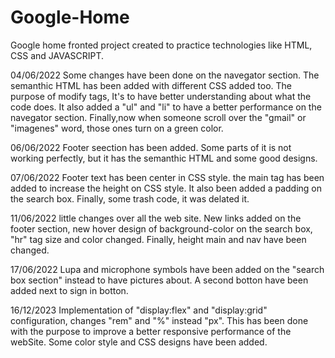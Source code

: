 # Google-Home
Google home fronted project created to practice technologies like HTML, CSS and JAVASCRIPT. 

04/06/2022
Some changes have been done on the navegator section. The semanthic HTML has been added with different CSS added too. The purpose of modify tags, It's to have better understanding about what the code does. It also added a "ul" and "li" to have a better performance on the navegator section. Finally,now when someone scroll over the "gmail" or "imagenes" word, those ones turn on a green color.

06/06/2022
Footer seection has been added. Some parts of it is not working perfectly, but it has the semanthic HTML and some good designs.

07/06/2022
Footer text has been center in CSS style. the main tag has been added to increase the height on CSS style. It also been added a padding on the search box. Finally, some trash code, it was delated it.

11/06/2022
little changes over all the web site. New links added on the footer section, new hover design of background-color on the search box, "hr" tag size and color changed. Finally, height main and nav have been changed.

17/06/2022
Lupa and microphone symbols have been added on the "search box section" instead to have pictures about.
A second botton have been added next to sign in botton. 

16/12/2023
Implementation of "display:flex" and "display:grid" configuration, changes "rem" and "%" instead "px". This has been done with the purpose to improve a better responsive performance of the webSite. Some color style and CSS designs have been added.